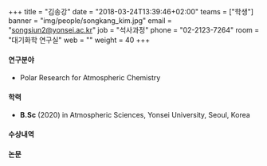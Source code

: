 +++
title = "김송강"
date = "2018-03-24T13:39:46+02:00"
teams = ["학생"]
banner = "img/people/songkang_kim.jpg"
email = "songsiun2@yonsei.ac.kr"
job = "석사과정"
phone = "02-2123-7264"
room = "대기화학 연구실"
web = ""
weight = 40
+++

#### 연구분야
+ Polar Research for Atmospheric Chemistry


#### 학력
 + **B.Sc** (2020) in Atmospheric Sciences, Yonsei University, Seoul, Korea

#### 수상내역

#### 논문

